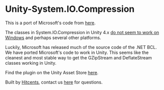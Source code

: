 # Unity-System.IO.Compression
This is a port of Microsoft's code from [here](https://github.com/Microsoft/referencesource/tree/master/System/sys/system/IO/compression).

The classes in System.IO.Compression in Unity 4.x [do not seem to work on Windows](http://answers.unity3d.com/questions/692250/gzipstream-and-deflatestream-give-entrypointnotfou.html) and perhaps several other platforms. 

Luckily, Microsoft has released much of the source code of the .NET BCL. We have ported Microsoft's code to work in Unity. This seems like the cleanest and most stable way to get the GZipStream and DeflateStream classes working in Unity. 

Find the plugin on the Unity Asset Store [here](https://www.assetstore.unity3d.com/#!/content/31902). 

Built by [Hitcents](http://hitcents.com/), contact us [here](http://hitcents.com/contact) for questions.
